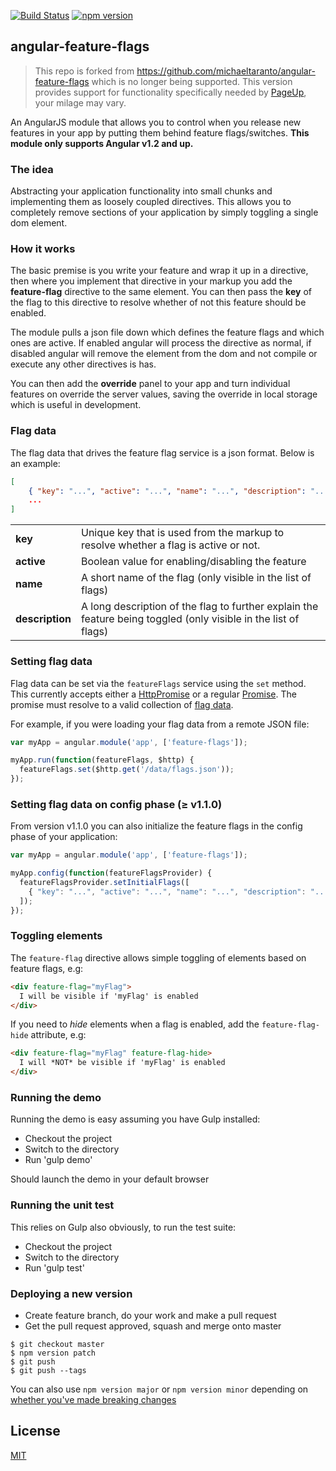 [![Build Status](https://travis-ci.org/PageUpPeopleOrg/angular-feature-flags.svg?branch=master)](https://travis-ci.org/PageUpPeopleOrg/angular-feature-flags)   [![npm version](https://badge.fury.io/js/pageup-angular-feature-flags.svg)](https://badge.fury.io/js/pageup-angular-feature-flags)


## angular-feature-flags

> This repo is forked from https://github.com/michaeltaranto/angular-feature-flags which is no longer being supported. This version provides support for functionality specifically needed by [PageUp](https://www.pageuppeople.com/), your milage may vary.

An AngularJS module that allows you to control when you release new features in your app by putting them behind feature flags/switches. **This module only supports Angular v1.2 and up.**


### The idea

Abstracting your application functionality into small chunks and implementing them as loosely coupled directives. This allows you to completely remove sections of your application by simply toggling a single dom element.


### How it works

The basic premise is you write your feature and wrap it up in a directive, then where you implement that directive in your markup you add the **feature-flag** directive to the same element. You can then pass the **key** of the flag to this directive to resolve whether of not this feature should be enabled.

The module pulls a json file down which defines the feature flags and which ones are active. If enabled angular will process the directive as normal, if disabled angular will remove the element from the dom and not compile or execute any other directives is has.

You can then add the **override** panel to your app and turn individual features on override the server values, saving the override in local storage which is useful in development.


### Flag data

The flag data that drives the feature flag service is a json format. Below is an example:
```json
[
    { "key": "...", "active": "...", "name": "...", "description": "..." },
    ...
]
```
<table>
   <tr>
    <td><b>key</b></td>
    <td>Unique key that is used from the markup to resolve whether a flag is active or not.</td>
   </tr>
   <tr>
    <td><b>active</b></td>
    <td>Boolean value for enabling/disabling the feature</td>
   </tr>
   <tr>
    <td><b>name</b></td>
    <td>A short name of the flag (only visible in the list of flags)</td>
   </tr>
   <tr>
    <td><b>description</b></td>
    <td>A long description of the flag to further explain the feature being toggled (only visible in the list of flags)</td>
   </tr>
</table>


### Setting flag data

Flag data can be set via the `featureFlags` service using the `set` method. This currently accepts either a [HttpPromise](https://docs.angularjs.org/api/ng/service/$http) or a regular [Promise](https://docs.angularjs.org/api/ng/service/$q). The promise must resolve to a valid collection of [flag data](#flag-data).

For example, if you were loading your flag data from a remote JSON file:

```js
var myApp = angular.module('app', ['feature-flags']);

myApp.run(function(featureFlags, $http) {
  featureFlags.set($http.get('/data/flags.json'));
});
```

### Setting flag data on config phase (≥ v1.1.0)

From version v1.1.0 you can also initialize the feature flags in the config phase of your application:

```js
var myApp = angular.module('app', ['feature-flags']);

myApp.config(function(featureFlagsProvider) {
  featureFlagsProvider.setInitialFlags([
    { "key": "...", "active": "...", "name": "...", "description": "..." },
  ]);
});
```

### Toggling elements

The `feature-flag` directive allows simple toggling of elements based on feature flags, e.g:

```html
<div feature-flag="myFlag">
  I will be visible if 'myFlag' is enabled
</div>
```

If you need to *hide* elements when a flag is enabled, add the `feature-flag-hide` attribute, e.g:

```html
<div feature-flag="myFlag" feature-flag-hide>
  I will *NOT* be visible if 'myFlag' is enabled
</div>
```

### Running the demo

Running the demo is easy assuming you have Gulp installed:

- Checkout the project
- Switch to the directory
- Run 'gulp demo'

Should launch the demo in your default browser


### Running the unit test

This relies on Gulp also obviously, to run the test suite:

- Checkout the project
- Switch to the directory
- Run 'gulp test'

### Deploying a new version

- Create feature branch, do your work and make a pull request
- Get the pull request approved, squash and merge onto master

```
$ git checkout master
$ npm version patch
$ git push
$ git push --tags
```

You can also use `npm version major` or `npm version minor` depending on [whether you've made breaking changes](https://semver.org/)

## License

[MIT](http://michaeltaranto.mit-license.org)
